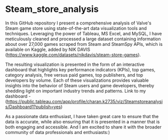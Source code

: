 # Steam_store_analysis

In this GitHub repository I present a comprehensive analysis of Valve's Steam game store using state-of-the-art data visualization tools and techniques. Leveraging the power of Tableau, MS Excel, and MySQL, I have meticulously cleaned and processed a large dataset containing information about over 27,000 games scraped from Steam and SteamSpy APIs, which is available on Kaggle, added by NIK DAVIS (https://www.kaggle.com/datasets/nikdavis/steam-store-games).

The resulting visualization is presented in the form of an interactive dashboard that highlights key performance indicators (KPIs), top games, category analysis, free versus paid games, top publishers, and top developers by volume. Each of these visualizations provides valuable insights into the behavior of Steam users and game developers, thereby shedding light on important industry trends and patterns.
Link to my dashboard - (https://public.tableau.com/app/profile/charan.k2735/viz/Steamstoreanalysis/Dashboard1?publish=yes)

As a passionate data enthusiast, I have taken great care to ensure that the data is accurate, while also ensuring that it is presented in a manner that is both engaging and accessible. And I am excited to share it with the broader community of data professionals and enthusiasts:)
